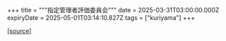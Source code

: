 +++
title = """指定管理者評価委員会"""
date = 2025-03-31T03:00:00.000Z
expiryDate = 2025-05-01T03:14:10.827Z
tags = ["kuriyama"]
+++


[[source]](https://www.town.kuriyama.hokkaido.jp/soshiki/32/603.html)
